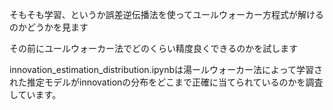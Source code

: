 そもそも学習、というか誤差逆伝播法を使ってユールウォーカー方程式が解けるのかどうかを見ます

その前にユールウォーカー法でどのくらい精度良くできるのかを試します

innovation_estimation_distribution.ipynbは湯ールウォーカー法によって学習された推定モデルがinnovationの分布をどこまで正確に当てられているのかを調査しています。
